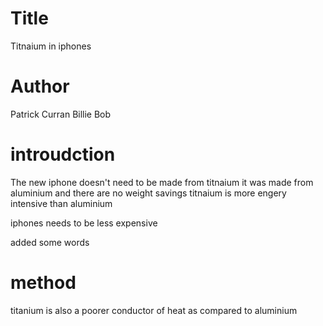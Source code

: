 # Title
Titnaium in iphones 


# Author
Patrick Curran
Billie Bob

# introudction
The new iphone doesn't need to be made from titnaium 
it was made from aluminium and there are no weight savings
titnaium is more engery intensive than aluminium


iphones needs to be less expensive

added some words

# method
titanium is also a poorer conductor of heat as compared to aluminium
